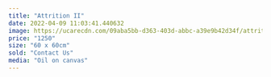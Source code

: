 ```yaml
---
title: "Attrition II"
date: 2022-04-09 11:03:41.440632
image: https://ucarecdn.com/09aba5bb-d363-403d-abbc-a39e9b42d34f/attrition-ii.jpg
price: "1250"
size: "60 x 60cm"
sold: "Contact Us"
media: "Oil on canvas"
---
```


